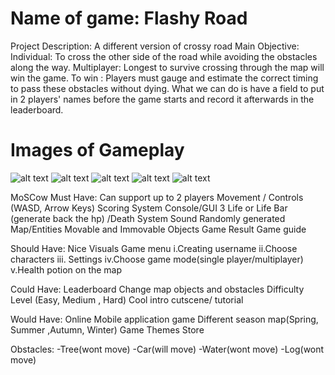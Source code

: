 # Name of game: Flashy Road

Project Description: A different version of crossy road 
Main Objective: 
Individual: To cross the other side of the road while avoiding the obstacles along the way. 
Multiplayer: Longest to survive crossing through the map will win the game. To win : Players must gauge and estimate the correct timing to pass these obstacles without dying. What we can do is have a field to put in 2 players' names before the game starts and record it afterwards in the leaderboard.

# Images of Gameplay

![alt text](https://asifexplore.com/img/portfolio/FlashyRoad/home.png)
![alt text](https://asifexplore.com/img/portfolio/FlashyRoad/menu.png)
![alt text](https://asifexplore.com/img/portfolio/FlashyRoad/gameplay.png)
![alt text](https://asifexplore.com/img/portfolio/FlashyRoad/Leaderscreen.png)
![alt text](https://asifexplore.com/img/portfolio/FlashyRoad/character_art.png)

MoSCow Must Have: Can support up to 2 players Movement / Controls (WASD, Arrow Keys) Scoring System Console/GUI 3 Life or Life Bar (generate back the hp) /Death System Sound Randomly generated Map/Entities Movable and Immovable Objects Game Result Game guide

Should Have: Nice Visuals Game menu 
i.Creating username 
ii.Choose characters 
iii. Settings 
iv.Choose game mode(single player/multiplayer) 
v.Health potion on the map

Could Have: 
Leaderboard 
Change map objects and obstacles 
Difficulty Level (Easy, Medium , Hard) 
Cool intro cutscene/ tutorial

Would Have: 
Online Mobile application game 
Different season map(Spring, Summer ,Autumn, Winter) 
Game Themes Store

Obstacles:
-Tree(wont move)
-Car(will move)
-Water(wont move)
-Log(wont move)
